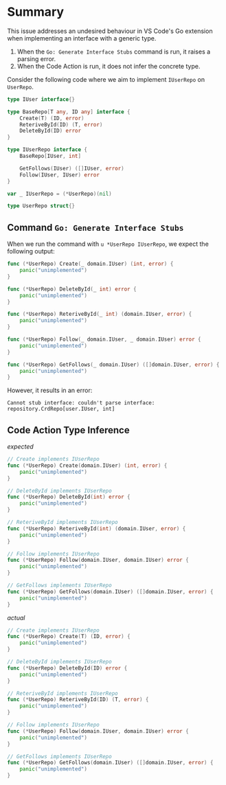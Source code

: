 # Summary

This issue addresses an undesired behaviour in VS Code's Go extension when implementing an interface with a generic type.



1. When the `Go: Generate Interface Stubs` command is run, it raises a parsing error.
2. When the Code Action is run, it does not infer the concrete type.



Consider the following code where we aim to implement `IUserRepo` on `UserRepo`.

```go
type IUser interface{}

type BaseRepo[T any, ID any] interface {
	Create(T) (ID, error)
	ReteriveById(ID) (T, error)
	DeleteById(ID) error
}

type IUserRepo interface {
	BaseRepo[IUser, int]

	GetFollows(IUser) ([]IUser, error)
	Follow(IUser, IUser) error
}

var _ IUserRepo = (*UserRepo)(nil)

type UserRepo struct{}
```



## Command `Go: Generate Interface Stubs`

When we run the command with `u *UserRepo IUserRepo`, we expect the following output:

```go
func (*UserRepo) Create(_ domain.IUser) (int, error) {
	panic("unimplemented")
}

func (*UserRepo) DeleteById(_ int) error {
	panic("unimplemented")
}

func (*UserRepo) ReteriveById(_ int) (domain.IUser, error) {
	panic("unimplemented")
}

func (*UserRepo) Follow(_ domain.IUser, _ domain.IUser) error {
	panic("unimplemented")
}

func (*UserRepo) GetFollows(_ domain.IUser) ([]domain.IUser, error) {
	panic("unimplemented")
}
```


However, it results in an error:

```
Cannot stub interface: couldn't parse interface: repository.CrdRepo[user.IUser, int]
```





## Code Action Type Inference

*expected*

```go
// Create implements IUserRepo
func (*UserRepo) Create(domain.IUser) (int, error) {
	panic("unimplemented")
}

// DeleteById implements IUserRepo
func (*UserRepo) DeleteById(int) error {
	panic("unimplemented")
}

// ReteriveById implements IUserRepo
func (*UserRepo) ReteriveById(int) (domain.IUser, error) {
	panic("unimplemented")
}

// Follow implements IUserRepo
func (*UserRepo) Follow(domain.IUser, domain.IUser) error {
	panic("unimplemented")
}

// GetFollows implements IUserRepo
func (*UserRepo) GetFollows(domain.IUser) ([]domain.IUser, error) {
	panic("unimplemented")
}
```



*actual*

```go
// Create implements IUserRepo
func (*UserRepo) Create(T) (ID, error) {
	panic("unimplemented")
}

// DeleteById implements IUserRepo
func (*UserRepo) DeleteById(ID) error {
	panic("unimplemented")
}

// ReteriveById implements IUserRepo
func (*UserRepo) ReteriveById(ID) (T, error) {
	panic("unimplemented")
}

// Follow implements IUserRepo
func (*UserRepo) Follow(domain.IUser, domain.IUser) error {
	panic("unimplemented")
}

// GetFollows implements IUserRepo
func (*UserRepo) GetFollows(domain.IUser) ([]domain.IUser, error) {
	panic("unimplemented")
}
```
